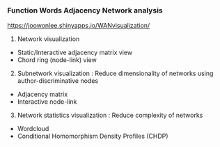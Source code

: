 ### Function Words Adjacency Network analysis

https://joowonlee.shinyapps.io/WANvisualization/

1. Network visualization 

  - Static/Interactive adjacency matrix view
  - Chord ring (node-link) view
  
2. Subnetwork visualization : Reduce dimensionality of networks using author-discriminative nodes

  - Adjacency matrix
  - Interactive node-link

3. Network statistics visualization : Reduce complexity of networks

  - Wordcloud
  - Conditional Homomorphism Density Profiles (CHDP)
